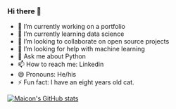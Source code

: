 ### Hi there 👋

- 🔭 I’m currently working on a portfolio
- 🌱 I’m currently learning data science
- 👯 I’m looking to collaborate on open source projects
- 🤔 I’m looking for help with machine learning
- 💬 Ask me about Python
- 📫 How to reach me: Linkedin 
- 😄 Pronouns: He/his
- ⚡ Fun fact: I have an eight years old cat.

[![Maicon's GitHub stats](https://github-readme-stats.vercel.app/api?username=maiconwa)](https://github.com/anuraghazra/github-readme-stats)
